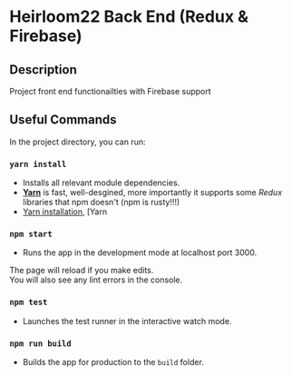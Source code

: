 # Heirloom22 Back End (Redux & Firebase)

## Description

Project front end functionailties with Firebase support

## Useful Commands

In the project directory, you can run:

### `yarn install`

- Installs all relevant module dependencies.
- [**Yarn**](https://yarnpkg.com/en/) is fast, well-desgined, more importantly it supports some *Redux* libraries that npm doesn't (npm is rusty!!!)
- [Yarn installation](https://yarnpkg.com/lang/en/docs/install/#mac-stable), [Yarn

### `npm start`

- Runs the app in the development mode at localhost port 3000.

The page will reload if you make edits.<br>
You will also see any lint errors in the console.

### `npm test`

- Launches the test runner in the interactive watch mode.<br>

### `npm run build`

- Builds the app for production to the `build` folder.
